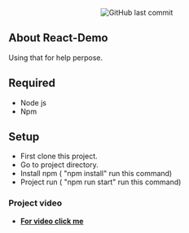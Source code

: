
<p align="center">
  <img alt="GitHub last commit" src="https://img.shields.io/github/last-commit/ShakilAhmedMunna/react-demo">
</p>

## About React-Demo

Using that for help perpose.

## Required 
- Node js
- Npm 

## Setup 
- First clone this project.
- Go to project directory. 
- Install npm ( "npm install" run this command)
- Project run ( "npm run start" run this command)


### Project video
- **[For video click me](https://www.loom.com/share/c8d1d384c73a4036a8da101353bfa068)**
